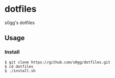 # dotfiles

s0gg's dotfiles

## Usage

### Install

```
$ git clone https://github.com/s0gg/dotfiles.git
$ cd dotfiles
$ ./install.sh
```
